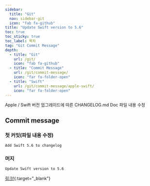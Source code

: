```yaml
---
sidebar:
  title: "Git"
  nav: sidebar-git
  icon: "fab fa-github"
title: "Update Swift version to 5.6"
toc: true
toc_sticky: true
toc_label: 목차
tag: "Git Commit Message"
depth:
  - title: "Git"
    url: /git/
    icon: "fab fa-github"
  - title: "Commit Message"
    url: /git/commit-message/
    icon: "far fa-folder-open"
  - title: "Swift"
    url: /git/commit-message/apple-swift/
    icon: "far fa-folder-open"
---
```

Apple / Swift 버전 업그레이드에 따른 CHANGELOG.md Doc 파일 내용 수정


## Commit message
### 첫 커밋(파일 내용 수정)
```
Add Swift 5.6 to changelog
```

### 머지
```
Update Swift version to 5.6
```

[<i class="fas fa-link"></i> 링크!](https://github.com/apple/swift/pull/38574/commits/12040ff8c30dd7c03aad27aa88b23d06d959a644){:target="_blank"}
